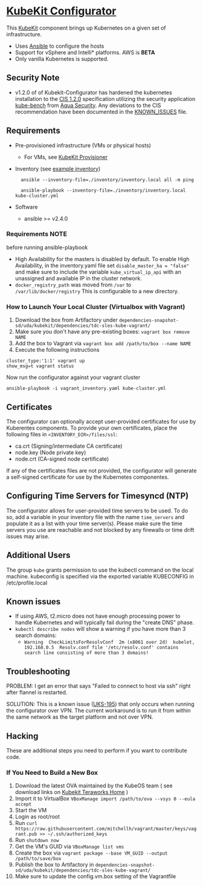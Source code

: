 # [KubeKit Configurator](https://github.td.teradata.com/kubekit/kubekit-configurator)


This [KubeKit](https://teraworks.teradata.com/display/TDUDA/KubeKit+Home?src=contextnavpagetreemode)
component brings up Kubernetes on a given set of infrastructure.

- Uses [Ansible](http://ansible.com/) to configure the hosts
- Support for vSphere and Intelli\* platforms. AWS is **BETA**
- Only vanilla Kubernetes is supported.

## Security Note
- v1.2.0 of of Kubekit-Configurator has hardened the kubernetes installation to the [CIS 1.2.0](https://www.cisecurity.org/benchmark/kubernetes/) specification utilizing the security application [kube-bench](https://github.com/aquasecurity/kube-bench) from [Aqua Security](https://www.aquasec.com/).  Any deviations to the CIS recommendation have been documented in the [KNOWN_ISSUES](KNOWN_ISSUES.md) file.

## Requirements

- Pre-provisioned infrastructure (VMs or physical hosts)
    - For VMs, see [KubeKit Provisioner](https://github.td.teradata.com/kubekit/kubekit-provisioner)

- Inventory (see [example inventory](example-inventory.yaml))

        ansible --inventory-file=./inventory/inventory.local all -m ping

        ansible-playbook --inventory-file=./inventory/inventory.local kube-cluster.yml
- Software
    - ansible >= v2.4.0

### Requirements NOTE

before running ansible-playbook
- High Availability for the masters is disabled by default. To enable High Availability, in the inventory.yaml file set `disable_master_ha = "false"` and make sure to include the variable `kube_virtual_ip_api` with an unassigned and available IP in the cluster network. 
- `docker_registry_path` was moved from `/var` to `/var/lib/docker/registry` This is configurable to a new directory.

### How to Launch Your Local Cluster (Virtualbox with Vagrant)

1. Download the box from Artifactory under `dependencies-snapshot-sd/uda/kubekit/dependencies/tdc-sles-kube-vagrant/`
2. Make sure you don't have any pre-existing boxes: `vagrant box remove NAME`
3. Add the box to Vagrant via `vagrant box add /path/to/box --name NAME`
4. Execute the following instructions

```
cluster_type:'1:1' vagrant up
show_msg=t vagrant status
```

Now run the configurator against your vagrant cluster

```
ansible-playbook -i vagrant_inventory.yaml kube-cluster.yml
```

## Certificates

The configurator can optionally accept user-provided certificates for use by
Kuberentes components. To provide your own certificates, place the following
files in `<INVENTORY_DIR>/files/ssl`:

- ca.crt  (Signing/intermediate CA certificate)
- node.key (Node private key)
- node.crt (CA-signed node certificate)

If any of the certificates files are not provided, the configurator will
generate a self-signed certificate for use by the Kubernetes componentes.

## Configuring Time Servers for Timesyncd (NTP)

The configurator allows for user-provided time servers to be used.
To do so, add a variable in your inventory file with the name `time_servers` and populate it as a list with your time server(s).
Please make sure the time servers you use are reachable and not blocked by any firewalls or time drift issues may arise.

## Additional Users

The group `kube` grants permission to use the kubectl command on the local machine.
kubeconfig is specified via the exported variable KUBECONFIG in /etc/profile.local

## Known issues
  - If using AWS, t2.micro does not have enough processing power to handle Kubernetes and will
  typically fail during the "create DNS" phase.
  - `kubectl describe nodes` will show a warning if you have more than 3 search domains:
     - `Warning  CheckLimitsForResolvConf  2m (x8061 over 2d)  kubelet, 192.168.0.5  Resolv.conf file '/etc/resolv.conf' contains search line consisting of more than 3 domains!`

## Troubleshooting

PROBLEM: I get an error that says "Failed to connect to host via ssh" right
after flannel is restarted.

SOLUTION: This is a known issue ([UKS-195](https://jira.td.teradata.com/jira/browse/UKS-195))
that only occurs when running the configurator over VPN. The current workaround
is to run it from within the same network as the target platform and not over VPN.


## Hacking

These are additional steps you need to perform if you want to contribute code.

### If You Need to Build a New Box

1. Download the latest OVA maintained by the KubeOS team ( see download links on [Kubekit Teraworks Home](https://teraworks.teradata.com/display/TDUDA/KubeKit+Home) )
2. Import it to VirtualBox `VBoxManage import /path/to/ova --vsys 0 --eula accept`
3. Start the VM
4. Login as root/root
5. Run `curl https://raw.githubusercontent.com/mitchellh/vagrant/master/keys/vagrant.pub >> ~/.ssh/authorized_keys`
6. Run `shutdown now`
7. Get the VM's GUID via `VBoxManage list vms`
8. Create the box via `vagrant package --base VM_GUID --output /path/to/save/box`
9. Publish the box to Artifactory in `dependencies-snapshot-sd/uda/kubekit/dependencies/tdc-sles-kube-vagrant/`
10. Make sure to update the config.vm.box setting of the Vagrantfile
